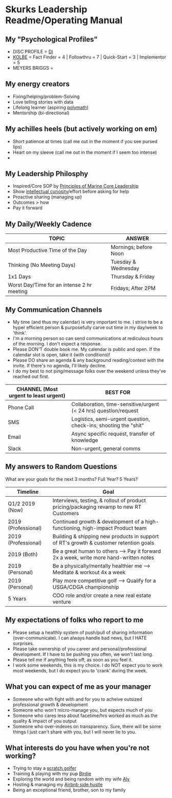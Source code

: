 # Skurks Leadership Readme/Operating Manual

## My "Psychological Profiles"
* DISC PROFILE = [Di](https://www.crystalknows.com/disc/di-id-personality-type)
* [KOLBE](http://paulkortman.com/2013/11/19/laymens-guide-kolbe-score/) = Fact Finder = 4  | Followthru = 7  | Quick-Start = 3 | Implementor = 5
* MEYERS BRIGGS = 

## My energy creators
* Fixing/helping/problem-Solving
* Love telling stories with data
* Lifelong learner (aspiring [polymath](https://en.wikipedia.org/wiki/Polymath))
* Mentorship (bi-directional)

## My achilles heels (but actively working on em)
* Short patience at times (call me out in the moment if you see pursed lips)
* Heart on my sleeve (call me out in the moment if I seem too intense)
* 

## My Leadership Philosphy
* Inspired/Core SOP by [Principles of Marine Core Leadership](https://www.mcjrotc.marines.mil/About/Leadership-Principles/)
* Show [intellectual curiosity](https://www.forbes.com/sites/tomaspremuzic/2017/03/06/what-happens-when-leaders-lack-curiosity/#3cd906236b74)/effort before asking for help 
* Proactive sharing (managing up)
* Outcomes > how
* Pay it forward

## My Daily/Weekly Cadence
TOPIC | ANSWER
----- | -----
Most Productive Time of the Day | Mornings; before Noon
Thinking (No Meeting Days) | Tuesday & Wednesday
1x1 Days | Thursday & Friday
Worst Day/Time for an intense 2 hr meeting | Fridays; After 2PM

## My Communication Channels
*  My time (and thus my calendar) is very important to me. I strive to be a hyper efficient person & purposefully carve out time in my day/week to 'think'. 
* I'm a morning person so can send communications at rediculous hours of the morning. I don't expect a response.
* Please DON'T double book me. My calendar is public and open. If the calendar slot is open, take it (with conditions)!
* Please DO share an agenda & any background reading/context with the invite. If there's no agenda, I'll likely decline.
* I do my best to not ping/message folks over the weekend unless they've reached out first.

CHANNEL (Most urgent to least urgent) | BEST FOR
----- | -----
Phone Call | Collaboration, time-sensitive/urgent (< 24 hrs) question/request
SMS | Logistics, semi-urgent question, check-ins, shooting the "shit"
Email | Async specific request, transfer of knowledge
Slack | Non-urgent, general comms

## My answers to Random Questions

What are your goals for the next 3 months? Full Year? 5 Years?

Timeline | Goal
----- | -----
Q1/2 2019 (Now) | Interviews, testing, & rollout of product pricing/packaging revamp to new RT Customers
2019 (Professional) | Continued growth & development of a high-functioning, high-impact Product team
2019 (Professional) | Building & shipping new products in support of RT's growth & customer retention goals
2019 (Both) | Be a great human to others --> Pay it forward 2x a week, write more hand-written notes
2019 (Personal) | Be a physically/mentally healthier me --> Meditate & workout 4x a week
2019 (Personal) | Play more competitive golf --> Qualify for a USGA/CDGA championship 
5 Years | COO role and/or create a new real estate venture


## My expectations of folks who report to me
* Please setup a healthly system of push/pull of sharing information (over-communicate). I can always handle bad news, but I HATE surprises.
* Please take ownership of you career and personal/professional development. If I have to be pushing you often, we won't last long.
* Please tell me if anything feels off, as soon as you feel it.
* I work some weekends, this is my choice. I do NOT expect you to work most weekends, but I do expect you to 'crank' during the week.

## What you can expect of me as your manager
* Someone who with fight with and for you to acheive outsized professional growth & development
* Someone who won't micro-manage you, but expects much of you
* Someone who cares less about facetime/hrs worked as much as the quality & impact of you output
* Someone who over-indexes on transparency. Sure, there will be some things I just can't share with you, but I will never lie to you. 

## What interests do you have when you're not working?
* Trying to stay a [scratch golfer](https://www.cdga.org/peer.asp?cmd=view&uid=6383196&id=)
* Training & playing with my pup [Birdie](https://www.instagram.com/birdielegriff/)
* Exploring the world and being random with my wife [Aly](https://www.instagram.com/aljskurka/)
* Hosting & managing my [Airbnb side hustle](https://www.airbnb.com/rooms/6229085)
* Being an exceptional friend, brother, son to my family
